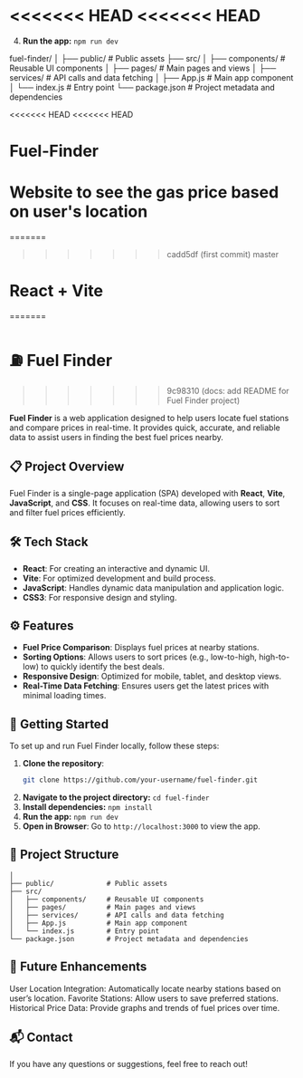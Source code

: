 <<<<<<< HEAD
<<<<<<< HEAD
=======

4. **Run the app:**
```npm run dev```

fuel-finder/
│
├── public/             # Public assets
├── src/
│   ├── components/     # Reusable UI components
│   ├── pages/          # Main pages and views
│   ├── services/       # API calls and data fetching
│   ├── App.js          # Main app component
│   └── index.js        # Entry point
└── package.json        # Project metadata and dependencies


<<<<<<< HEAD
<<<<<<< HEAD
# Fuel-Finder
Website to see the gas price based on user's location
=======
=======
>>>>>>> cadd5df (first commit)
>>>>>>> master
# React + Vite
=======
# ⛽ Fuel Finder
>>>>>>> 9c98310 (docs: add README for Fuel Finder project)

**Fuel Finder** is a web application designed to help users locate fuel stations and compare prices in real-time. It provides quick, accurate, and reliable data to assist users in finding the best fuel prices nearby.

## 📋 Project Overview

Fuel Finder is a single-page application (SPA) developed with **React**, **Vite**, **JavaScript**, and **CSS**. It focuses on real-time data, allowing users to sort and filter fuel prices efficiently. 

## 🛠️ Tech Stack

- **React**: For creating an interactive and dynamic UI.
- **Vite**: For optimized development and build process.
- **JavaScript**: Handles dynamic data manipulation and application logic.
- **CSS3**: For responsive design and styling.

## ⚙️ Features

- **Fuel Price Comparison**: Displays fuel prices at nearby stations.
- **Sorting Options**: Allows users to sort prices (e.g., low-to-high, high-to-low) to quickly identify the best deals.
- **Responsive Design**: Optimized for mobile, tablet, and desktop views.
- **Real-Time Data Fetching**: Ensures users get the latest prices with minimal loading times.

## 🚀 Getting Started

To set up and run Fuel Finder locally, follow these steps:

1. **Clone the repository**:
   ```bash
   git clone https://github.com/your-username/fuel-finder.git

2. **Navigate to the project directory:**
```cd fuel-finder```
3. **Install dependencies:**
```npm install```
4. **Run the app:**
```npm run dev```
5. **Open in Browser**: Go to ```http://localhost:3000``` to view the app.

## 📂 Project Structure

```fuel-finder/
│
├── public/             # Public assets
├── src/
│   ├── components/     # Reusable UI components
│   ├── pages/          # Main pages and views
│   ├── services/       # API calls and data fetching
│   ├── App.js          # Main app component
│   └── index.js        # Entry point
└── package.json        # Project metadata and dependencies
```

## 🌟 Future Enhancements

User Location Integration: Automatically locate nearby stations based on user’s location.
Favorite Stations: Allow users to save preferred stations.
Historical Price Data: Provide graphs and trends of fuel prices over time.

## 📬 Contact

If you have any questions or suggestions, feel free to reach out!